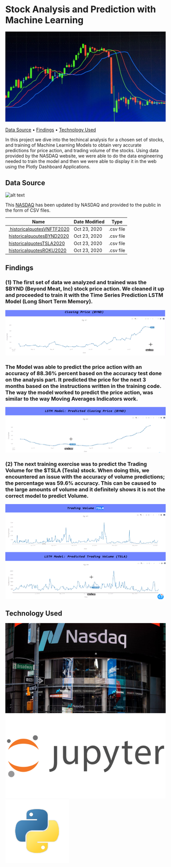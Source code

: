 
# Stock Analysis and Prediction with Machine Learning


![1-Logo](images/stonks.jpg)

<p>
  <a href="#data-source">Data Source</a> •
  <a href="#findings">Findings</a> •
  <a href="#technology-Used">Technology Used</a>
</p>

In this project we dive into the techincal analysis for a chosen set of stocks, and training of Machine Learning Models to obtain very accurate predictions for price action, and trading volume of the stocks. Using data provided by the NASDAQ website, we were able to do the data engineering needed to train the model and then we were able to display it in the web using the Plotly Dashboard Applications. 
 

## Data Source
![alt text](images/stonks1.png)

This [NASDAQ](https://www.nasdaq.com/market-activity/stocks/) has been updated by NASDAQ and provided to the public in the form of CSV files. 

<table class="hide-while-loading table table-striped">
<tbody id="tbody-content">
<thead>
<tr>
<th>Name</th>
<th>Date Modified</th>
<th>Type</th>
</tr>
</thead>
<tr>
<td>&nbsp;<a href="https://www.nasdaq.com/market-activity/stocks/vnftf/historical"> historicalquotesVNFTF2020</a></td>
<td>Oct 23, 2020</td>
<td>.csv file</td>
</tr>
<tr>
<td>&nbsp;<a href="https://www.nasdaq.com/market-activity/stocks/bynd/historical">historicalquoutesBYND2020</a></td>
<td>Oct 23, 2020</td>
<td>.csv file</td>
</tr>
<tr>
<td>&nbsp;<a href="https://www.nasdaq.com/market-activity/stocks/tsla/historical">historicalquotesTSLA2020</a></td>
<td>Oct 23, 2020</td>
<td>.csv file</td>
</tr>
<tr>
<td>&nbsp;<a href="https://www.nasdaq.com/market-activity/stocks/roku/historical">historicalquotesROKU2020</a></td>
<td>Oct 23, 2020</td>
<td>.csv file</td>
</tr>
</tbody>
</table>


## Findings 


### (1) The first set of data we analyzed and trained was the $BYND (Beyond Meat, Inc) stock price action. We cleaned it up and proceeded to train it with the Time Series Prediction LSTM Model (Long Short Term Memory). 

![alt text](images/dash.PNG) 

### The Model was able to predict the price action with an accuracy of 88.36% percent based on the accuracy test done on the analysis part. It predicted the price for the next 3 months based on the instructions written in the training code. The way the model worked to predict the price action, was similar to the way Moving Averages Indicators work. 

![alt text](images/dash1.PNG)


### (2) The next training exercise was to predict the Trading Volume for the $TSLA (Tesla) stock. When doing this, we encountered an issue with the accuracy of volume predictions; the percentage was 59.6% accuracy. This can be caused to the large amounts of volume and it definitely shows it is not the correct model to predict Volume. 

![alt text](images/dash2.PNG)
![alt text](images/dash3.PNG)

## Technology Used

![alt text](images/stonks1.jpg)
![alt text](images/jupyterlogo.png)
![alt text](images/python.PNG)


